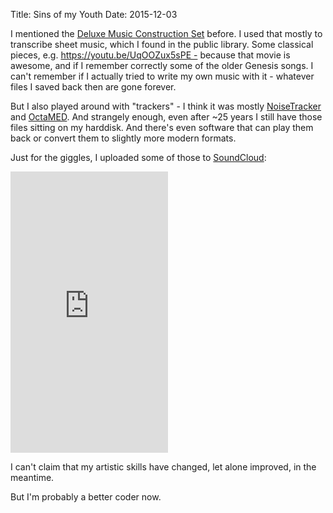 Title: Sins of my Youth
Date: 2015-12-03

I mentioned the [Deluxe Music Construction
Set](https://en.wikipedia.org/wiki/Deluxe_Music_Construction_Set) before. I used that mostly to
transcribe sheet music, which I found in the public library. Some classical pieces,
e.g. https://youtu.be/UqOOZux5sPE - because that movie is awesome, and if I remember correctly some
of the older Genesis songs. I can't remember if I actually tried to write my own music with it -
whatever files I saved back then are gone forever.

But I also played around with "trackers" - I think it was mostly
[NoiseTracker](https://en.wikipedia.org/wiki/NoiseTracker) and
[OctaMED](https://en.wikipedia.org/wiki/OctaMED). And strangely enough, even after ~25 years I still
have those files sitting on my harddisk. And there's even software that can play them back or
convert them to slightly more modern formats.

Just for the giggles, I uploaded some of those to
[SoundCloud](https://soundcloud.com/odahoda/sets/sins-of-my-youth):

<iframe frameborder="no" height="450" width="50%" scrolling="no" src="https://w.soundcloud.com/player/?url=https%3A//api.soundcloud.com/playlists/171468282&amp;auto_play=false&amp;hide_related=false&amp;show_comments=true&amp;show_user=true&amp;show_reposts=false&amp;visual=true" width="100%"></iframe>

I can't claim that my artistic skills have changed, let alone improved, in the meantime.

But I'm probably a better coder now.

